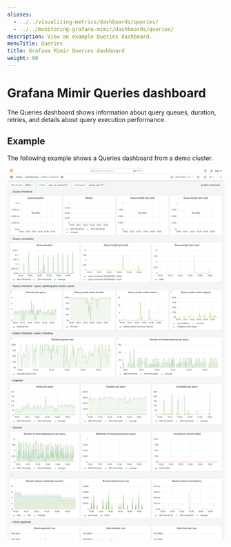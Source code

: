 ```yaml
---
aliases:
  - ../../visualizing-metrics/dashboards/queries/
  - ../../monitoring-grafana-mimir/dashboards/queries/
description: View an example Queries dashboard.
menuTitle: Queries
title: Grafana Mimir Queries dashboard
weight: 80
---
```


# Grafana Mimir Queries dashboard

The Queries dashboard shows information about query queues, duration, retries, and details about query execution performance.

## Example

The following example shows a Queries dashboard from a demo cluster.

![Grafana Mimir queries dashboard](mimir-queries.png)
